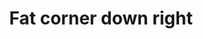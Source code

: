 ---
title: Fat corner down right
tags: ["fat", "corner", "down", "right", "direction", "pointing", "movement"]
icon: fat-corner-down-right
svg: '<svg xmlns="http://www.w3.org/2000/svg" width="24" height="24" fill="none" viewBox="0 0 24 24" stroke-width="1.5" stroke-linecap="round" stroke-linejoin="round" stroke="currentColor"><path d="M3 4.077c2.202 2.81 4.157 4.406 5.866 4.785 1.709.38 3.336.436 4.88.172V4L21 12.214 13.747 20v-4.784C10.89 15.192 8.46 14.12 6.46 12S3.307 7.239 3 4.077Z"/></svg>'
---